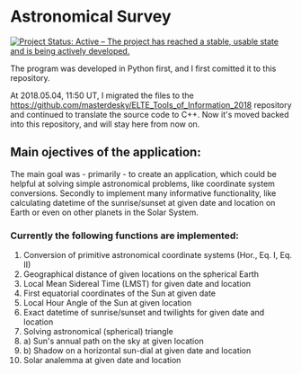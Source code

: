 # Astronomical Survey

[![Project Status: Active – The project has reached a stable, usable state and is being actively developed.](https://www.repostatus.org/badges/latest/active.svg)](https://www.repostatus.org/#active)

The program was developed in Python first, and I first comitted it to this repository.

At 2018.05.04, 11:50 UT, I migrated the files to the https://github.com/masterdesky/ELTE_Tools_of_Information_2018 repository and continued to translate the source code to C++. Now it's moved backed into this repository, and will stay here from now on.

## Main ojectives of the application:

The main goal was - primarily - to create an application, which could be helpful at solving simple astronomical problems, like coordinate system conversions. Secondly to implement many informative functionality, like calculating datetime of the sunrise/sunset at given date and location on Earth or even on other planets in the Solar System.

### Currently the following functions are implemented:

1. Conversion of primitive astronomical coordinate systems (Hor., Eq. I, Eq. II)
2. Geographical distance of given locations on the spherical Earth
3. Local Mean Sidereal Time (LMST) for given date and location
4. First equatorial coordinates of the Sun at given date
5. Local Hour Angle of the Sun at given location
6. Exact datetime of sunrise/sunset and twilights for given date and location
7. Solving astronomical (spherical) triangle
8. a) Sun's annual path on the sky at given location
8. b) Shadow on a horizontal sun-dial at given date and location
9. Solar analemma at given date and location
